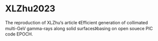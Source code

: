 # XLZhu2023
The reproduction of XLZhu‘s article 《Efficient generation of collimated multi-GeV gamma-rays along solid surfaces》basing on open souece PIC code EPOCH.

